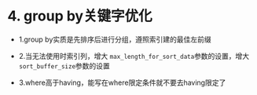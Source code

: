 # 4. group by关键字优化

* 1.group by实质是先排序后进行分组，遵照索引建的最佳左前缀

* 2.当无法使用时索引列，增大 `max_length_for_sort_data`参数的设置，增大`sort_buffer_size`参数的设置

* 3.where高于having，能写在where限定条件就不要去having限定了
